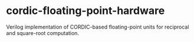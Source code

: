 # cordic-floating-point-hardware
Verilog implementation of CORDIC-based floating-point units for reciprocal and square-root computation.
